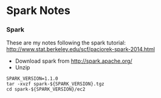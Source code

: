 Spark Notes
================
### Spark

These are my notes following the spark tutorial: <br>
http://www.stat.berkeley.edu/scf/paciorek-spark-2014.html

* Download spark from http://spark.apache.org/
* Unzip
```
SPARK_VERSION=1.1.0
tar -xvzf spark-${SPARK_VERSION}.tgz
cd spark-${SPARK_VERSION}/ec2
```








